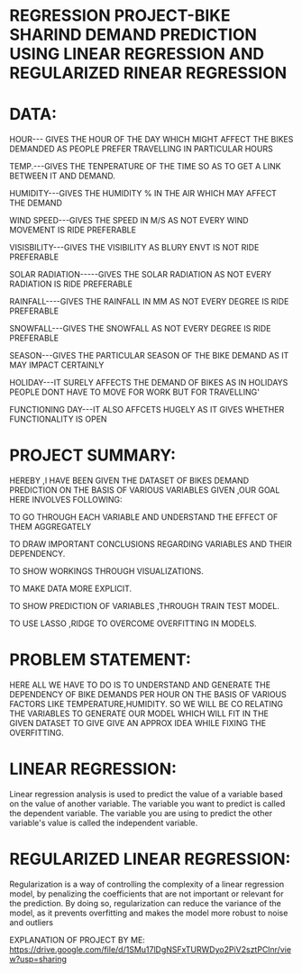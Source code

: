 # REGRESSION PROJECT-BIKE SHARIND DEMAND PREDICTION USING LINEAR REGRESSION AND REGULARIZED RINEAR REGRESSION

# DATA:
HOUR--- GIVES THE HOUR OF THE DAY WHICH MIGHT AFFECT THE BIKES DEMANDED AS PEOPLE PREFER TRAVELLING IN PARTICULAR HOURS

TEMP.---GIVES THE TENPERATURE OF THE TIME SO AS TO GET A LINK BETWEEN IT AND DEMAND.

HUMIDITY---GIVES THE HUMIDITY % IN THE AIR WHICH MAY AFFECT THE DEMAND

WIND SPEED---GIVES THE SPEED IN M/S AS NOT EVERY WIND MOVEMENT IS RIDE PREFERABLE

VISISBILITY---GIVES THE VISIBILITY AS BLURY ENVT IS NOT RIDE PREFERABLE

SOLAR RADIATION-----GIVES THE SOLAR RADIATION AS NOT EVERY RADIATION IS RIDE PREFERABLE

RAINFALL----GIVES THE RAINFALL IN MM AS NOT EVERY DEGREE IS RIDE PREFERABLE

SNOWFALL---GIVES THE SNOWFALL AS NOT EVERY DEGREE IS RIDE PREFERABLE

SEASON---GIVES THE PARTICULAR SEASON OF THE BIKE DEMAND AS IT MAY IMPACT CERTAINLY

HOLIDAY---IT SURELY AFFECTS THE DEMAND OF BIKES AS IN HOLIDAYS PEOPLE DONT HAVE TO MOVE FOR WORK BUT FOR TRAVELLING'

FUNCTIONING DAY---IT ALSO AFFCETS HUGELY AS IT GIVES WHETHER FUNCTIONALITY IS OPEN

# PROJECT SUMMARY:

HEREBY ,I HAVE BEEN GIVEN THE DATASET OF BIKES DEMAND PREDICTION ON THE BASIS OF VARIOUS VARIABLES GIVEN ,OUR GOAL HERE INVOLVES FOLLOWING:

TO GO THROUGH EACH VARIABLE AND UNDERSTAND THE EFFECT OF THEM AGGREGATELY

TO DRAW IMPORTANT CONCLUSIONS REGARDING VARIABLES AND THEIR DEPENDENCY.

TO SHOW WORKINGS THROUGH VISUALIZATIONS.

TO MAKE DATA MORE EXPLICIT.

TO SHOW PREDICTION OF VARIABLES ,THROUGH TRAIN TEST MODEL.

TO USE LASSO ,RIDGE TO OVERCOME OVERFITTING IN MODELS.


# PROBLEM STATEMENT:
HERE ALL WE HAVE TO DO IS TO UNDERSTAND AND GENERATE THE DEPENDENCY OF BIKE DEMANDS PER HOUR ON THE BASIS OF VARIOUS FACTORS LIKE TEMPERATURE,HUMIDITY.
SO WE WILL BE CO RELATING THE VARIABLES TO GENERATE OUR MODEL WHICH WILL FIT IN THE GIVEN DATASET TO GIVE GIVE AN APPROX IDEA WHILE FIXING THE OVERFITTING.


# LINEAR REGRESSION:
Linear regression analysis is used to predict the value of a variable based on the value of another variable. The variable you want to predict is called the dependent variable. The variable you are using to predict the other variable's value is called the independent variable.

# REGULARIZED LINEAR REGRESSION:
Regularization is a way of controlling the complexity of a linear regression model, by penalizing the coefficients that are not important or relevant for the prediction. By doing so, regularization can reduce the variance of the model, as it prevents overfitting and makes the model more robust to noise and outliers

EXPLANATION OF PROJECT BY ME:
https://drive.google.com/file/d/1SMu17lDgNSFxTURWDyo2PiV2sztPClnr/view?usp=sharing

